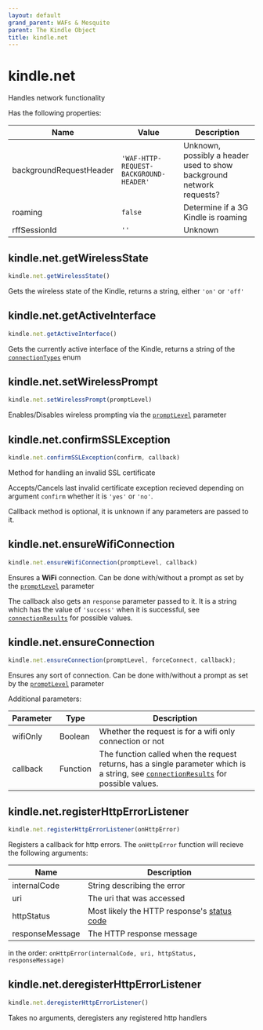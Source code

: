 ```yaml
---
layout: default
grand_parent: WAFs & Mesquite
parent: The Kindle Object
title: kindle.net
---
```


# kindle.net
Handles network functionality

Has the following properties:

| Name                    | Value                                  | Description                                                          |
|-------------------------|----------------------------------------|----------------------------------------------------------------------|
| backgroundRequestHeader | `'WAF-HTTP-REQUEST-BACKGROUND-HEADER'` | Unknown, possibly a header used to show background network requests? |
| roaming                 | `false`                                | Determine if a 3G Kindle is roaming                                  |
| rffSessionId            | `''`                                   | Unknown                                                              |



## kindle.net.getWirelessState
~~~js
kindle.net.getWirelessState()
~~~

Gets the wireless state of the Kindle, returns a string, either `'on'` or `'off'`


## kindle.net.getActiveInterface
~~~js
kindle.net.getActiveInterface()
~~~

Gets the currently active interface of the Kindle, returns a string of the [`connectionTypes`](./enums#connectiontypes) enum


## kindle.net.setWirelessPrompt
~~~js
kindle.net.setWirelessPrompt(promptLevel)
~~~

Enables/Disables wireless prompting via the [`promptLevel`](./enums#connectionpromptlevels) parameter


## kindle.net.confirmSSLException
~~~js
kindle.net.confirmSSLException(confirm, callback)
~~~
Method for handling an invalid SSL certificate

Accepts/Cancels last invalid certificate exception recieved depending on argument `confirm` whether it is `'yes'` or `'no'`.

Callback method is optional, it is unknown if any parameters are passed to it.


## kindle.net.ensureWifiConnection
~~~js
kindle.net.ensureWifiConnection(promptLevel, callback)
~~~

Ensures a **WiFi** connection. Can be done with/without a prompt as set by the [`promptLevel`](./enums#connectionpromptlevels) parameter

The callback also gets an `response` parameter passed to it. It is a string which has the value of `'success'` when it is successful, see [`connectionResults`](#connectionresults) for possible values.


## kindle.net.ensureConnection
~~~js
kindle.net.ensureConnection(promptLevel, forceConnect, callback);
~~~

Ensures any sort of connection. Can be done with/without a prompt as set by the [`promptLevel`](./enums#connectionpromptlevels) parameter

Additional parameters:

| Parameter | Type     | Description                                                                                                                                                                                        |
|-----------|----------|----------------------------------------------------------------------------------------------------------------------------------------------------------------------------------------------------|
| wifiOnly  | Boolean  | Whether the request is for a wifi only connection or not                                                                                                                                           |
| callback  | Function | The function called when the request returns, has a single parameter which is a string, see [`connectionResults`](./enums#connectionresults) for possible values. |


## kindle.net.registerHttpErrorListener
~~~js
kindle.net.registerHttpErrorListener(onHttpError)
~~~

Registers a callback for http errors.
The `onHttpError` function will recieve the following arguments:

| Name            | Description                                                                                             |
|-----------------|---------------------------------------------------------------------------------------------------------|
| internalCode    | String describing the error                                                                             |
| uri             | The uri that was accessed                                                                               |
| httpStatus      | Most likely the HTTP response's [status code](https://developer.mozilla.org/en-US/docs/Web/HTTP/Status) |
| responseMessage | The HTTP response message                                                                               |

in the order: `onHttpError(internalCode, uri, httpStatus, responseMessage)`


## kindle.net.deregisterHttpErrorListener
~~~js
kindle.net.deregisterHttpErrorListener()
~~~

Takes no arguments, deregisters any registered http handlers
